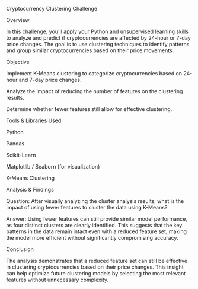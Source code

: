 Cryptocurrency Clustering Challenge

Overview

In this challenge, you'll apply your Python and unsupervised learning skills to analyze and predict if cryptocurrencies are affected by 24-hour or 7-day price changes. The goal is to use clustering techniques to identify patterns and group similar cryptocurrencies based on their price movements.

Objective

Implement K-Means clustering to categorize cryptocurrencies based on 24-hour and 7-day price changes.

Analyze the impact of reducing the number of features on the clustering results.

Determine whether fewer features still allow for effective clustering.

Tools & Libraries Used

Python

Pandas

Scikit-Learn

Matplotlib / Seaborn (for visualization)

K-Means Clustering

Analysis & Findings

Question: After visually analyzing the cluster analysis results, what is the impact of using fewer features to cluster the data using K-Means?

Answer: Using fewer features can still provide similar model performance, as four distinct clusters are clearly identified. This suggests that the key patterns in the data remain intact even with a reduced feature set, making the model more efficient without significantly compromising accuracy.

Conclusion

The analysis demonstrates that a reduced feature set can still be effective in clustering cryptocurrencies based on their price changes. This insight can help optimize future clustering models by selecting the most relevant features without unnecessary complexity.
